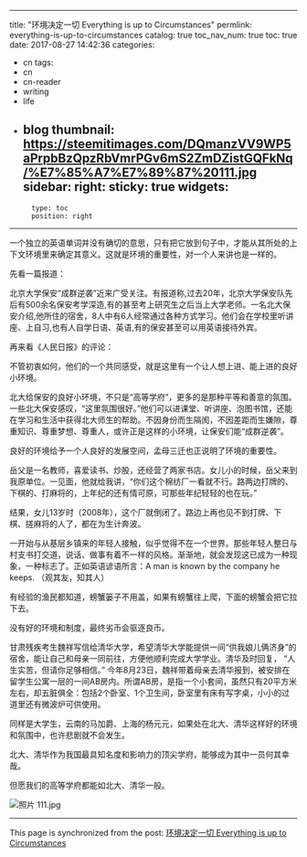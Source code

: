 
---
title: "环境决定一切 Everything is up to Circumstances"
permlink: everything-is-up-to-circumstances
catalog: true
toc_nav_num: true
toc: true
date: 2017-08-27 14:42:36
categories:
- cn
tags:
- cn
- cn-reader
- writing
- life
- blog
thumbnail: https://steemitimages.com/DQmanzVV9WP5aPrpbBzQpzRbVmrPGv6mS2ZmDZistGQFkNq/%E7%85%A7%E7%89%87%20111.jpg
sidebar:
    right:
        sticky: true
widgets:
    -
        type: toc
        position: right
---


一个独立的英语单词并没有确切的意思，只有把它放到句子中，才能从其所处的上下文环境里来确定其意义。这就是环境的重要性，对一个人来讲也是一样的。

先看一篇报道：

北京大学保安“成群逆袭”近来广受关注。有报道称,过去20年，北京大学保安队先后有500余名保安考学深造,有的甚至考上研究生之后当上大学老师。一名北大保安介绍,他所住的宿舍，8人中有6人经常通过各种方式学习。他们会在学校里听讲座、上自习,也有人自学日语、英语,有的保安甚至可以用英语接待外宾。

再来看《人民日报》的评论：

不管初衷如何，他们的一个共同感受，就是这里有一个让人想上进、能上进的良好小环境。

北大给保安的良好小环境，不只是“高等学府”，更多的是那种平等和善意的氛围。一些北大保安感叹，“这里氛围很好。”他们可以进课堂、听讲座、泡图书馆，还能在学习和生活中获得北大师生的帮助。不因身份而生隔阂，不因差距而生嫌隙，尊重知识、尊重梦想、尊重人，或许正是这样的小环境，让保安们能“成群逆袭”。

良好的环境给予一个人良好的发展空间，孟母三迁也正说明了环境的重要性。

岳父是一名教师，喜爱读书、炒股，还经营了两家书店。女儿小的时候，岳父来到我原单位。一见面，他就给我讲，“你们这个棉纺厂一看就不行。路两边打牌的、下棋的、打麻将的，上年纪的还有情可原，可那些年纪轻轻的也在玩。”

结果，女儿13岁时（2008年），这个厂就倒闭了。路边上再也见不到打牌、下棋、搓麻将的人了，都在为生计奔波。

一开始与从基层乡镇来的年轻人接触，似乎觉得不在一个世界。那些年轻人整日与村支书打交道，说话、做事有着不一样的风格。渐渐地，就会发现这已成为一种现象，一种标志了。正如英语谚语所言：A man is known by the company he keeps. （观其友，知其人）

 有经验的渔民都知道，螃蟹篓子不用盖，如果有螃蟹往上爬，下面的螃蟹会把它拉下去。

没有好的环境和制度，最终劣币会驱逐良币。

甘肃残疾考生魏祥写信给清华大学，希望清华大学能提供一间“供我娘儿俩济身”的宿舍，能让自己和母亲一同前往，方便他顺利完成大学学业。清华及时回复， “人生实苦，但请你足够相信。” 今年8月23日，魏祥带着母亲去清华报到，被安排在留学生公寓一层的一间AB房内。所谓AB房，是指一个小套间，虽然只有20平方米左右，却五脏俱全：包括2个卧室、1个卫生间，卧室里有床有写字桌，小小的过道里还有微波炉可供使用。

同样是大学生，云南的马加爵、上海的杨元元，如果处在北大、清华这样好的环境和氛围中，也许悲剧就不会发生。

北大、清华作为我国最具知名度和影响力的顶尖学府，能够成为其中一员何其幸哉。

但愿我们的高等学府都能如北大、清华一般。

![照片 111.jpg](https://steemitimages.com/DQmanzVV9WP5aPrpbBzQpzRbVmrPGv6mS2ZmDZistGQFkNq/%E7%85%A7%E7%89%87%20111.jpg)

- - -

This page is synchronized from the post: [环境决定一切 Everything is up to Circumstances](https://steemit.com/@bring/everything-is-up-to-circumstances)
